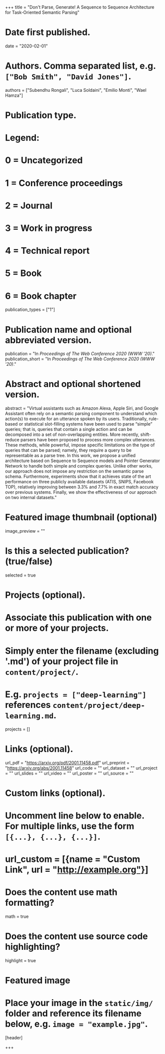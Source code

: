 +++
title = "Don't Parse, Generate! A Sequence to Sequence Architecture for Task-Oriented Semantic Parsing"

# Date first published.
date = "2020-02-01"

# Authors. Comma separated list, e.g. `["Bob Smith", "David Jones"]`.
authors = ["Subendhu Rongali", "Luca Soldaini", "Emilio Monti", "Wael Hamza"]

# Publication type.
# Legend:
# 0 = Uncategorized
# 1 = Conference proceedings
# 2 = Journal
# 3 = Work in progress
# 4 = Technical report
# 5 = Book
# 6 = Book chapter
publication_types = ["1"]

# Publication name and optional abbreviated version.
publication = "In *Proceedings of The Web Conference 2020 (WWW ’20)*."
publication_short = "In *Proceedings of The Web Conference 2020 (WWW ’20)*."

# Abstract and optional shortened version.
abstract = "Virtual assistants such as Amazon Alexa, Apple Siri, and Google Assistant often rely on a semantic parsing component to understand which action(s) to execute for an utterance spoken by its users. Traditionally, rule-based or statistical slot-filling systems have been used to parse “simple” queries; that is, queries that contain a single action and can be decomposed into a set of non-overlapping entities. More recently, shift-reduce parsers have been proposed to process more complex utterances. These methods, while powerful, impose specific limitations on the type of queries that can be parsed; namely, they require a query to be representable as a parse tree. In this work, we propose a unified architecture based on Sequence to Sequence models and Pointer Generator Network to handle both simple and complex queries. Unlike other works, our approach does not impose any restriction on the semantic parse schema. Furthermore, experiments show that it achieves state of the art performance on three publicly available datasets (ATIS, SNIPS, Facebook TOP), relatively improving between 3.3% and 7.7% in exact match accuracy over previous systems. Finally, we show the effectiveness of our approach on two internal datasets."

# Featured image thumbnail (optional)
image_preview = ""

# Is this a selected publication? (true/false)
selected = true

# Projects (optional).
#   Associate this publication with one or more of your projects.
#   Simply enter the filename (excluding '.md') of your project file in `content/project/`.
#   E.g. `projects = ["deep-learning"]` references `content/project/deep-learning.md`.
projects = []

# Links (optional).
url_pdf = "https://arxiv.org/pdf/2001.11458.pdf"
url_preprint = "https://arxiv.org/abs/2001.11458"
url_code = ""
url_dataset = ""
url_project = ""
url_slides = ""
url_video = ""
url_poster = ""
url_source = ""

# Custom links (optional).
#   Uncomment line below to enable. For multiple links, use the form `[{...}, {...}, {...}]`.
# url_custom = [{name = "Custom Link", url = "http://example.org"}]

# Does the content use math formatting?
math = true

# Does the content use source code highlighting?
highlight = true

# Featured image
# Place your image in the `static/img/` folder and reference its filename below, e.g. `image = "example.jpg"`.
[header]

+++
